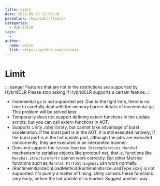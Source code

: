 ```yaml
---
title: Limit
date: 2022-05-25 11:50:18
permalink: /hybridclr/limit/
categories:
  - HybridCLR
tags:
  - 
author: 
  name: walon
  link: https://github.com/pirunxi
---
```

# Limit

::: danger
Features that are not in the restrictions are supported by HybridCLR
Please stop asking if HybridCLR supports a certain feature.
:::

- Incremental gc is not supported yet. Due to the tight time, there is no time to carefully deal with the memory barrier details of incremental gc. This problem will be solved later.
- Temporarily does not support defining extern functions in hot update scripts, but you can call extern functions in AOT.
- Supports Unity Jobs library, but cannot take advantage of burst acceleration. If the burst part is in the AOT, it is still executed natively; if the burst part is in the hot update part, although the jobs are executed concurrently, they are executed in an interpreted manner.
- Does not support the `System.Runtime.InteropServices.Marshal` mechanism to serialize objects like protobuf-net, that is, functions like `Marshal.StructureToPtr` cannot work correctly. But other Marshal functions such as `Marshal.PtrToStringAnsi` can work normally.
- [RuntimeInitializeOnLoadMethod(RuntimeInitializeLoadType.xxx)] is not supported. It's purely a matter of timing. Unity collects these functions very early, before the hot update dll is loaded. Suggest another way.
